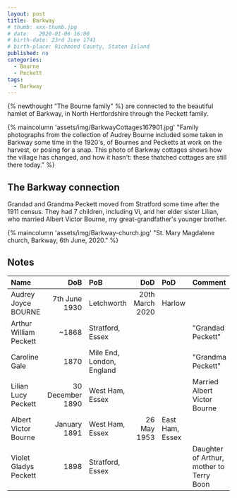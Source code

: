 ```yaml
---
layout: post
title:  Barkway
# thumb: xxx-thumb.jpg
# date:   2020-01-06 16:00
# birth-date: 23rd June 1741
# birth-place: Richmond County, Staten Island
published: no
categories: 
  - Bourne
  - Peckett
tags:
  - Barkway
---
```

{% newthought "The Bourne family" %} are connected to the beautiful hamlet of Barkway, in North Hertfordshire through the Peckett family.
<!--more-->
{% maincolumn 'assets/img/BarkwayCottages167901.jpg' "Family photographs from the collection of Audrey Bourne included some taken in Barkway some time in the 1920's, of Bournes and Pecketts at work on the harvest, or posing for a snap. This photo of Barkway cottages shows how the village has changed, and how it hasn't: these thatched cottages are still there today." %}

<!-- * Table of Contents
{:toc} -->

## The Barkway connection
Grandad and Grandma Peckett moved from Stratford some time after the 1911 census. They had 7 children, including Vi, and her elder sister Lilian, who married Albert Victor Bourne, my great-grandfather's younger brother.

{% maincolumn 'assets/img/Barkway-church.jpg' "St. Mary Magdalene church, Barkway, 6th June, 2020." %}

## Notes

Name|DoB|PoB|DoD|PoD|Comment
:---|--:|:--|--:|:--|:------
Audrey Joyce BOURNE|7th June 1930|Letchworth|20th March 2020|Harlow
Arthur William Peckett|~1868|Stratford, Essex|||"Grandad Peckett"
Caroline Gale|1870|Mile End, London, England|||"Grandma Peckett"
Lilian Lucy Peckett|30 December 1890|West Ham, Essex|||Married Albert Victor Bourne
Albert Victor Bourne|January 1891|West Ham, Essex|26 May 1953|East Ham, Essex
Violet Gladys Peckett|1898|Stratford, Essex|||Daughter of Arthur, mother to Terry Boon
